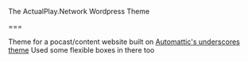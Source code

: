 
The ActualPlay.Network Wordpress Theme

===

Theme for a pocast/content website built on [Automattic's underscores theme](http://underscores.me/)
Used some flexible boxes in there too